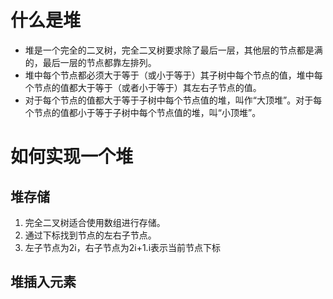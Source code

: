 # 什么是堆
* 堆是一个完全的二叉树，完全二叉树要求除了最后一层，其他层的节点都是满的，最后一层的节点都靠左排列。
* 堆中每个节点都必须大于等于（或小于等于）其子树中每个节点的值，堆中每个节点的值都大于等于（或者小于等于）其左右子节点的值。
* 对于每个节点的值都大于等于子树中每个节点值的堆，叫作“大顶堆”。对于每个节点的值都小于等于子树中每个节点值的堆，叫“小顶堆”。

# 如何实现一个堆

## 堆存储
1. 完全二叉树适合使用数组进行存储。
2. 通过下标找到节点的左右子节点。
3. 左子节点为2i，右子节点为2i+1.i表示当前节点下标
## 堆插入元素
